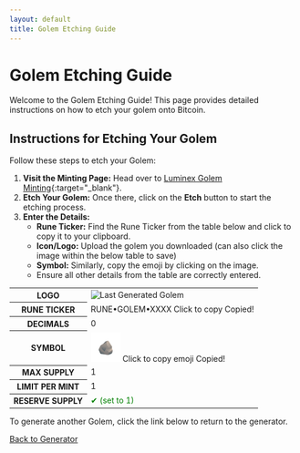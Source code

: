 ```yaml
---
layout: default
title: Golem Etching Guide
---
```


# Golem Etching Guide

Welcome to the Golem Etching Guide! This page provides detailed instructions on how to etch your golem onto Bitcoin.

## Instructions for Etching Your Golem
Follow these steps to etch your Golem:

1. **Visit the Minting Page:** Head over to [Luminex Golem Minting](https://luminex.io/runes/mint){:target="_blank"}.
2. **Etch Your Golem:** Once there, click on the **Etch** button to start the etching process.
3. **Enter the Details:**
   - **Rune Ticker:** Find the Rune Ticker from the table below and click to copy it to your clipboard.
   - **Icon/Logo:** Upload the golem you downloaded (can also click the image within the below table to save)
   - **Symbol:** Similarly, copy the emoji by clicking on the image.
   - Ensure all other details from the table are correctly entered.

<div class="info-table">
    <table>
        <tr>
            <th>LOGO</th>
            <td><img id="lastGolemImage" src="" alt="Last Generated Golem"></td>
        </tr>
        <tr>
            <th>RUNE TICKER</th>
            <td id="runeTicker" onclick="copyToClipboard()" style="cursor: pointer;">
                RUNE•GOLEM•XXXX
                <span class="tooltip">Click to copy</span>
                <span class="copy-confirm">Copied!</span>
            </td>
        </tr>
        <tr>
            <th>DECIMALS</th>
            <td>0</td>
        </tr>
        <tr>
            <th>SYMBOL</th>
            <td>
                <div class="emoji-container" onclick="copyEmoji()">
                    <img src="/assets/rock.png" alt="Rock" class="rock-icon">
                    <span id="hiddenEmoji" style="display:none;">🪨</span>
                    <span class="tooltip">Click to copy emoji</span>
                    <span id="copyConfirm" class="copy-confirm">Copied!</span>
                </div>
            </td>
        </tr>
        <tr>
            <th>MAX SUPPLY</th>
            <td>1</td>
        </tr>
        <tr>
            <th>LIMIT PER MINT</th>
            <td>1</td>
        </tr>
        <tr>
            <th>RESERVE SUPPLY</th>
            <td><span style="color: green;">✔ (set to 1)</span></td>
        </tr>
    </table>
</div>

To generate another Golem, click the link below to return to the generator.

<div class="link-container">
    <a href="/golems" class="back-link">Back to Generator</a>
</div>




<script>
document.addEventListener('DOMContentLoaded', function() {
    const lastGolemImageDisplay = localStorage.getItem('lastGolemImageDisplay');
    const lastGolemImageDownload = localStorage.getItem('lastGolemImageDownload');
    const lastGolemHash = localStorage.getItem('lastGolemHash') || 'RUNE•GOLEM•XXXX';

    if (lastGolemImageDisplay && document.getElementById('lastGolemImage')) {
        document.getElementById('lastGolemImage').src = lastGolemImageDisplay;
    }
    document.getElementById('lastGolemImage').addEventListener('click', function() {
        const link = document.createElement('a');
        link.href = lastGolemImageDownload;
        link.download = `rune•golem•${lastGolemHash}.png`;
        link.click();
    });
    if (lastGolemHash && document.getElementById('runeTicker')) {
        document.getElementById('runeTicker').textContent = `RUNE•GOLEM•${lastGolemHash}`;
    }
    // Initialize custom tooltip for runeTicker
    const runeTicker = document.getElementById('runeTicker');
    runeTicker.addEventListener('mouseover', () => showTooltip(runeTicker, 'Click to copy'));
    runeTicker.addEventListener('mouseout', () => hideTooltip(runeTicker));
    runeTicker.addEventListener('click', () => {
        // After a short delay, revert to the "Click to copy" message
        setTimeout(() => showTooltip(runeTicker, 'Click to copy'), 2000);
    });
});



function showTooltip(target, message, customClass = 'tooltip') {
    let tooltip = target.querySelector(`.${customClass}`);
    if (!tooltip) {
        tooltip = document.createElement('span');
        tooltip.className = customClass;
        target.appendChild(tooltip);
    }
    tooltip.textContent = message;
    tooltip.style.display = 'block';
}

function hideTooltip(target, customClass = 'tooltip') {
    let tooltip = target.querySelector(`.${customClass}`);
    if (tooltip) {
        tooltip.style.display = 'none';
    }
}

// Specialized function to show the copy confirmation tooltip
function showCopyConfirm(target, message) {
    showTooltip(target, message, 'copy-confirm');
    setTimeout(() => {
        hideTooltip(target, 'copy-confirm');
    }, 2000);
}

function copyEmoji() {
    const emojiContainer = document.querySelector('.emoji-container');
    const emoji = document.getElementById('hiddenEmoji').textContent;
    navigator.clipboard.writeText(emoji).then(() => {
        // Use the specific copy confirm tooltip function for the emoji
        showCopyConfirm(emojiContainer, 'Copied!');
    }).catch(err => {
        console.error('Failed to copy emoji to clipboard', err);
    });
}

function copyToClipboard() {
    const runeTicker = document.getElementById('runeTicker');
    const runeTickerText = runeTicker.childNodes[0].nodeValue.trim();
    navigator.clipboard.writeText(runeTickerText).then(() => {
        // Use the specific copy confirm tooltip function for the rune ticker
        showCopyConfirm(runeTicker, 'Copied!');
    }).catch(err => {
        console.error('Failed to copy text to clipboard', err);
        alert('Failed to copy text. Please try again.');
    });
}


</script>
